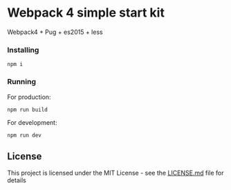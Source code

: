 # Webpack 4 simple start kit

Webpack4 + Pug + es2015 + less

### Installing

```
npm i

```

### Running

For production:

```
npm run build

```

For development:

```
npm run dev

```

## License

This project is licensed under the MIT License - see the [LICENSE.md](LICENSE.md) file for details

